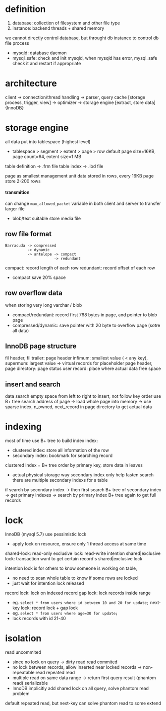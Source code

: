 # definition
1. database: collection of filesystem and other file type
2. instance: backend threads + shared memory

we cannot directly control database, but throught db instance to control db file
process
- mysqld: database daemon
- mysql_safe: check and init mysqld, when mysqld has error, mysql_safe check it and restart if appropriate

# architecture
client 
-> connection/thread handling 
-> parser, query cache [storage process, trigger, view]
-> optimizer 
-> storage engine [extract, store data] {InnoDB}

# storage engine
all data put into tablespace (highest level)
- tablespace > segment > extent > page > row
default page size=16KB, page count=64, extent size=1 MB

table definition -> .frm file
table index -> .ibd file

page as smallest management unit
data stored in rows, every 16KB page store 2-200 rows

#### transmition
can change `max_allowed_packet` variable in both client and server to transfer larger file
- blob/text suitable store media file

## row file format
```
Barracuda -> compressed
          -> dynamic
          -> antelope -> compact
                      -> redundant
```
compact: record length of each row
redundant: record offset of each row
- compact save 20% space

## row overflow data
when storing very long varchar / blob
- compact/redundant: record first 768 bytes in page, and pointer to blob page
- compressed/dynamic: save pointer with 20 byte to overflow page (sotre all data)

## InnoDB page structure
fil header, fil trailer: page header
infimum: smallest value ( < any key), supermum: largest value => virtual records for placeholder
page header, page directory: page status
user record: place where actual data
free space

## insert and search
data search empty space from left to right to insert, not follow key order
use B+ tree search address of page 
-> load whole page into memory 
-> use sparse index, n_owned, next_record in page directory to get actual data

# indexing
most of time use B+ tree to build index
index: 
- clustered index: store all information of the row
- secondary index: bookmark for searching record

clustered index = B+ tree order by primary key, store data in leaves
- actual physical storage way
secondary index only help fasten search
there are multiple secondary indexs for a table

if search by secondary index
-> then first search B+ tree of secondary index
-> get primary indexes
-> search by primary index B+ tree again to get full records

# lock
InnoDB (mysql 5.7) use pessimistic lock
- apply lock on resource, ensure only 1 thread access at same time

shared-lock: read-only
exclusive lock: read-write
intention shared|exclusive lock: transaction want to get certain record's shared|exclusive lock

intention lock is for others to know someone is working on table, 
- no need to scan whole table to know if some rows are locked
- just wait for intention lock released

record lock: lock on indexed record
gap lock: lock records inside range
- eg. `select * from users where id between 10 and 20 for update;`
next-key lock: record lock + gap lock
- eg. `select * from users where age=30 for update;`
- lock records with id 21-40

# isolation
read uncommited
- since no lock on query -> dirty read
read commited
- no lock between records, allow inserted near locked records -> non-repeatable read
repeated read
- multiple read on same data range -> return first query result (phantom read)
serializable
- InnoDB implicitly add shared lock on all query, solve phantom read problem

default repeated read, but next-key can solve phantom read to some extend
























